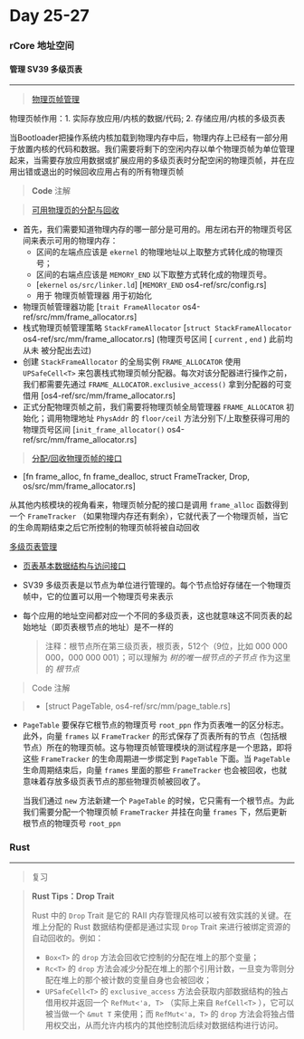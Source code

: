 # Day 25-27

### rCore 地址空间



#### 管理 SV39 多级页表

---

> [物理页帧管理](http://rcore-os.cn/rCore-Tutorial-Book-v3/chapter4/4sv39-implementation-2.html#id2)

物理页帧作用：1. 实际存放应用/内核的数据/代码; 2. 存储应用/内核的多级页表

当Bootloader把操作系统内核加载到物理内存中后，物理内存上已经有一部分用于放置内核的代码和数据。我们需要将剩下的空闲内存以单个物理页帧为单位管理起来，当需要存放应用数据或扩展应用的多级页表时分配空闲的物理页帧，并在应用出错或退出的时候回收应用占有的所有物理页帧

> **Code** 注解

> [可用物理页的分配与回收](http://rcore-os.cn/rCore-Tutorial-Book-v3/chapter4/4sv39-implementation-2.html#id3)

- 首先，我们需要知道物理内存的哪一部分是可用的。用左闭右开的物理页号区间来表示可用的物理内存：
  - 区间的左端点应该是 `ekernel` 的物理地址以上取整方式转化成的物理页号；
  - 区间的右端点应该是 `MEMORY_END` 以下取整方式转化成的物理页号。
  - [`ekernel` `os/src/linker.ld`] [`MEMORY_END` os4-ref/src/config.rs]
  - 用于 物理页帧管理器 用于初始化
- 物理页帧管理器功能 [`trait FrameAllocator` os4-ref/src/mm/frame_allocator.rs]
- 栈式物理页帧管理策略 `StackFrameAllocator` [`struct StackFrameAllocator` os4-ref/src/mm/frame_allocator.rs] (物理页号区间 [ `current` , `end` ) 此前均 从未 被分配出去过)
- 创建 `StackFrameAllocator` 的全局实例 `FRAME_ALLOCATOR` 使用 `UPSafeCell<T>` 来包裹栈式物理页帧分配器。每次对该分配器进行操作之前，我们都需要先通过 `FRAME_ALLOCATOR.exclusive_access()` 拿到分配器的可变借用 [os4-ref/src/mm/frame_allocator.rs]
- 正式分配物理页帧之前，我们需要将物理页帧全局管理器 `FRAME_ALLOCATOR` 初始化；调用物理地址 `PhysAddr` 的 `floor/ceil` 方法分别下/上取整获得可用的物理页号区间 [`init_frame_allocator()` os4-ref/src/mm/frame_allocator.rs]

> [分配/回收物理页帧的接口](http://rcore-os.cn/rCore-Tutorial-Book-v3/chapter4/4sv39-implementation-2.html#id4)

- [fn frame_alloc, fn frame_dealloc, struct FrameTracker, Drop, os/src/mm/frame_allocator.rs]

从其他内核模块的视角看来，物理页帧分配的接口是调用 `frame_alloc` 函数得到一个 `FrameTracker` （如果物理内存还有剩余），它就代表了一个物理页帧，当它的生命周期结束之后它所控制的物理页帧将被自动回收



[多级页表管理](http://rcore-os.cn/rCore-Tutorial-Book-v3/chapter4/4sv39-implementation-2.html#id5)

- [页表基本数据结构与访问接口](http://rcore-os.cn/rCore-Tutorial-Book-v3/chapter4/4sv39-implementation-2.html#id6)

- SV39 多级页表是以节点为单位进行管理的。每个节点恰好存储在一个物理页帧中，它的位置可以用一个物理页号来表示

- 每个应用的地址空间都对应一个不同的多级页表，这也就意味这不同页表的起始地址（即页表根节点的地址）是不一样的

  >注释：根节点所在第三级页表，根页表，512个（9位，比如 000 000 000，000 000 001）；可以理解为 *树的唯一根节点的子节点* 作为这里的 *根节点*

> Code 注解

> - [struct PageTable, os4-ref/src/mm/page_table.rs]

- `PageTable` 要保存它根节点的物理页号 `root_ppn` 作为页表唯一的区分标志。此外，向量 `frames` 以 `FrameTracker` 的形式保存了页表所有的节点（包括根节点）所在的物理页帧。这与物理页帧管理模块的测试程序是一个思路，即将这些 `FrameTracker` 的生命周期进一步绑定到 `PageTable` 下面。当 `PageTable` 生命周期结束后，向量 `frames` 里面的那些 `FrameTracker` 也会被回收，也就意味着存放多级页表节点的那些物理页帧被回收了。

  当我们通过 `new` 方法新建一个 `PageTable` 的时候，它只需有一个根节点。为此我们需要分配一个物理页帧 `FrameTracker` 并挂在向量 `frames` 下，然后更新根节点的物理页号 `root_ppn` 















### Rust 

---

> 复习

> **Rust Tips：Drop Trait**
>
> Rust 中的 `Drop` Trait 是它的 RAII 内存管理风格可以被有效实践的关键。在堆上分配的 Rust 数据结构便都是通过实现 `Drop` Trait 来进行被绑定资源的自动回收的。例如：
>
> - `Box<T>` 的 `drop` 方法会回收它控制的分配在堆上的那个变量；
> - `Rc<T>` 的 `drop` 方法会减少分配在堆上的那个引用计数，一旦变为零则分配在堆上的那个被计数的变量自身也会被回收；
> - `UPSafeCell<T>` 的 `exclusive_access` 方法会获取内部数据结构的独占借用权并返回一个 `RefMut<'a, T>` （实际上来自 `RefCell<T>` ），它可以被当做一个 `&mut T` 来使用；而 `RefMut<'a, T>` 的 `drop` 方法会将独占借用权交出，从而允许内核内的其他控制流后续对数据结构进行访问。